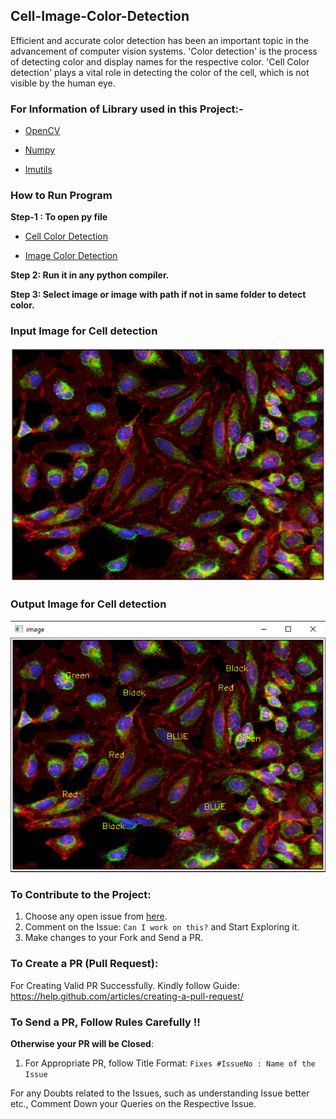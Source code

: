 ## Cell-Image-Color-Detection

Efficient and accurate color detection has been an important topic in the advancement of computer vision systems. 'Color detection' is the process of detecting color and display names for the respective color. 'Cell Color detection' plays a vital role in detecting the color of the cell, which is not visible by the human eye.

### For Information of Library used in this Project:-

- [OpenCV](https://docs.opencv.org/master/d1/dfb/intro.html)

- [Numpy](https://numpy.org/devdocs/docs/howto_document.html)

- [Imutils](https://pypi.org/project/imutils/)

### How to Run Program

**Step-1 : To open py file**

- [Cell Color Detection](https://github.com/Krutik4421/Cell-Color-Detection/blob/main/cell-color-detection.py)

- [Image Color Detection](https://github.com/Krutik4421/Cell-Color-Detection/blob/main/color-detection-for-image.py)

<b>Step 2: Run it in any python compiler.</b>

<b>Step 3: Select image or image with path if not in same folder to detect color.</b>

### Input Image for Cell detection

![](https://github.com/Krutik4421/Cell-Color-Detection/blob/main/Input/Cell%20Color%20detection/Image-1.PNG)

### Output Image for Cell detection

![](https://github.com/Krutik4421/Cell-Color-Detection/blob/main/Output/Cell%20Color%20detection-Image-1.PNG)

### To Contribute to the Project:

1. Choose any open issue from [here](https://github.com/Krutik4421/Cell-Color-Detection/issues). 
2. Comment on the Issue: `Can I work on this?` and Start Exploring it.
3. Make changes to your Fork and Send a PR.

### To Create a PR (Pull Request):

For Creating Valid PR Successfully. Kindly follow Guide: https://help.github.com/articles/creating-a-pull-request/

### To Send a PR, Follow Rules Carefully !!   

**Otherwise your PR will be Closed**:

1. For Appropriate PR, follow Title Format: `Fixes #IssueNo : Name of the Issue`

For any Doubts related to the Issues, such as understanding Issue better etc., Comment Down your Queries on the Respective Issue.
